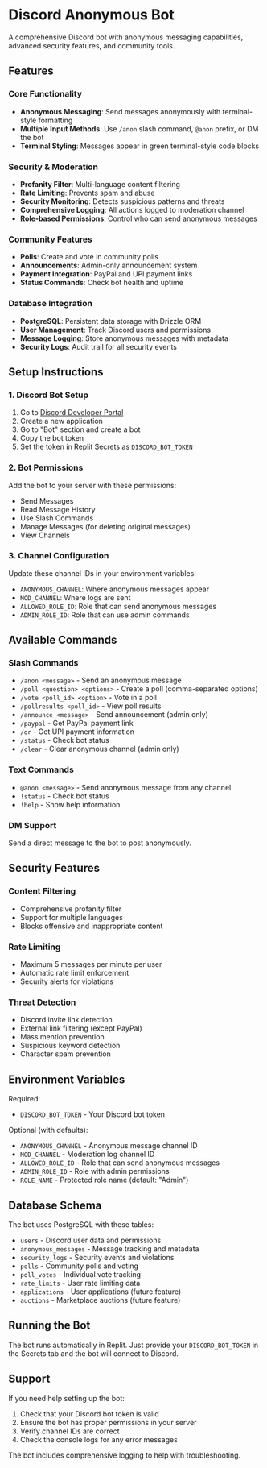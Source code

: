 # Discord Anonymous Bot

A comprehensive Discord bot with anonymous messaging capabilities, advanced security features, and community tools.

## Features

### Core Functionality
- **Anonymous Messaging**: Send messages anonymously with terminal-style formatting
- **Multiple Input Methods**: Use `/anon` slash command, `@anon` prefix, or DM the bot
- **Terminal Styling**: Messages appear in green terminal-style code blocks

### Security & Moderation
- **Profanity Filter**: Multi-language content filtering
- **Rate Limiting**: Prevents spam and abuse
- **Security Monitoring**: Detects suspicious patterns and threats
- **Comprehensive Logging**: All actions logged to moderation channel
- **Role-based Permissions**: Control who can send anonymous messages

### Community Features
- **Polls**: Create and vote in community polls
- **Announcements**: Admin-only announcement system
- **Payment Integration**: PayPal and UPI payment links
- **Status Commands**: Check bot health and uptime

### Database Integration
- **PostgreSQL**: Persistent data storage with Drizzle ORM
- **User Management**: Track Discord users and permissions
- **Message Logging**: Store anonymous messages with metadata
- **Security Logs**: Audit trail for all security events

## Setup Instructions

### 1. Discord Bot Setup
1. Go to [Discord Developer Portal](https://discord.com/developers/applications)
2. Create a new application
3. Go to "Bot" section and create a bot
4. Copy the bot token
5. Set the token in Replit Secrets as `DISCORD_BOT_TOKEN`

### 2. Bot Permissions
Add the bot to your server with these permissions:
- Send Messages
- Read Message History
- Use Slash Commands
- Manage Messages (for deleting original messages)
- View Channels

### 3. Channel Configuration
Update these channel IDs in your environment variables:
- `ANONYMOUS_CHANNEL`: Where anonymous messages appear
- `MOD_CHANNEL`: Where logs are sent
- `ALLOWED_ROLE_ID`: Role that can send anonymous messages
- `ADMIN_ROLE_ID`: Role that can use admin commands

## Available Commands

### Slash Commands
- `/anon <message>` - Send an anonymous message
- `/poll <question> <options>` - Create a poll (comma-separated options)
- `/vote <poll_id> <option>` - Vote in a poll
- `/pollresults <poll_id>` - View poll results
- `/announce <message>` - Send announcement (admin only)
- `/paypal` - Get PayPal payment link
- `/qr` - Get UPI payment information
- `/status` - Check bot status
- `/clear` - Clear anonymous channel (admin only)

### Text Commands
- `@anon <message>` - Send anonymous message from any channel
- `!status` - Check bot status
- `!help` - Show help information

### DM Support
Send a direct message to the bot to post anonymously.

## Security Features

### Content Filtering
- Comprehensive profanity filter
- Support for multiple languages
- Blocks offensive and inappropriate content

### Rate Limiting
- Maximum 5 messages per minute per user
- Automatic rate limit enforcement
- Security alerts for violations

### Threat Detection
- Discord invite link detection
- External link filtering (except PayPal)
- Mass mention prevention
- Suspicious keyword detection
- Character spam prevention

## Environment Variables

Required:
- `DISCORD_BOT_TOKEN` - Your Discord bot token

Optional (with defaults):
- `ANONYMOUS_CHANNEL` - Anonymous message channel ID
- `MOD_CHANNEL` - Moderation log channel ID
- `ALLOWED_ROLE_ID` - Role that can send anonymous messages
- `ADMIN_ROLE_ID` - Role with admin permissions
- `ROLE_NAME` - Protected role name (default: "Admin")

## Database Schema

The bot uses PostgreSQL with these tables:
- `users` - Discord user data and permissions
- `anonymous_messages` - Message tracking and metadata
- `security_logs` - Security events and violations
- `polls` - Community polls and voting
- `poll_votes` - Individual vote tracking
- `rate_limits` - User rate limiting data
- `applications` - User applications (future feature)
- `auctions` - Marketplace auctions (future feature)

## Running the Bot

The bot runs automatically in Replit. Just provide your `DISCORD_BOT_TOKEN` in the Secrets tab and the bot will connect to Discord.

## Support

If you need help setting up the bot:
1. Check that your Discord bot token is valid
2. Ensure the bot has proper permissions in your server
3. Verify channel IDs are correct
4. Check the console logs for any error messages

The bot includes comprehensive logging to help with troubleshooting.